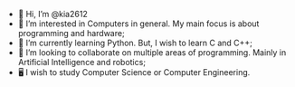 - 👋 Hi, I’m @kia2612
- 👀 I’m interested in Computers in general. My main focus is about programming and hardware;
- 🌱 I’m currently learning Python. But, I wish to learn C and C++;
- 💞️ I’m looking to collaborate on multiple areas of programming. Mainly in Artificial Intelligence and robotics;
- 🖥️ I wish to study Computer Science or Computer Engineering.

<!---
kia2612/kia2612 is a ✨ special ✨ repository because its `README.md` (this file) appears on your GitHub profile.
You can click the Preview link to take a look at your changes.
--->
